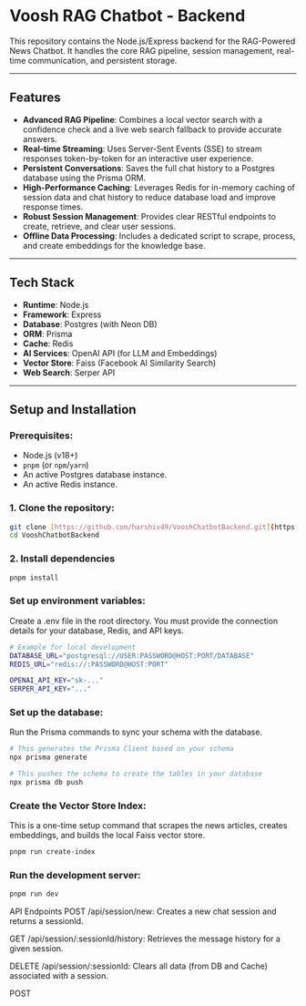 # Voosh RAG Chatbot - Backend

This repository contains the Node.js/Express backend for the RAG-Powered News Chatbot. It handles the core RAG pipeline, session management, real-time communication, and persistent storage.

---

## Features

-   **Advanced RAG Pipeline**: Combines a local vector search with a confidence check and a live web search fallback to provide accurate answers.
-   **Real-time Streaming**: Uses Server-Sent Events (SSE) to stream responses token-by-token for an interactive user experience.
-   **Persistent Conversations**: Saves the full chat history to a Postgres database using the Prisma ORM.
-   **High-Performance Caching**: Leverages Redis for in-memory caching of session data and chat history to reduce database load and improve response times.
-   **Robust Session Management**: Provides clear RESTful endpoints to create, retrieve, and clear user sessions.
-   **Offline Data Processing**: Includes a dedicated script to scrape, process, and create embeddings for the knowledge base.

---

## Tech Stack

-   **Runtime**: Node.js
-   **Framework**: Express
-   **Database**: Postgres (with Neon DB)
-   **ORM**: Prisma
-   **Cache**: Redis
-   **AI Services**: OpenAI API (for LLM and Embeddings)
-   **Vector Store**: Faiss (Facebook AI Similarity Search)
-   **Web Search**: Serper API

---

## Setup and Installation

### Prerequisites:

-   Node.js (v18+)
-   `pnpm` (or `npm`/`yarn`)
-   An active Postgres database instance.
-   An active Redis instance.

### 1. Clone the repository:
```bash
git clone [https://github.com/harshiv49/VooshChatbotBackend.git](https://github.com/harshiv49/VooshChatbotBackend.git)
cd VooshChatbotBackend
```

### 2. Install dependencies 
```bash
pnpm install
```

### Set up environment variables:
Create a .env file in the root directory. You must provide the connection details for your database, Redis, and API keys.
```bash
# Example for local development
DATABASE_URL="postgresql://USER:PASSWORD@HOST:PORT/DATABASE"
REDIS_URL="redis://:PASSWORD@HOST:PORT"

OPENAI_API_KEY="sk-..."
SERPER_API_KEY="..."
```

### Set up the database:
Run the Prisma commands to sync your schema with the database.

```bash
# This generates the Prisma Client based on your schema
npx prisma generate

# This pushes the schema to create the tables in your database
npx prisma db push
```

### Create the Vector Store Index:
This is a one-time setup command that scrapes the news articles, creates embeddings, and builds the local Faiss vector store.
```bash
pnpm run create-index
```

 ### Run the development server:
```bash
pnpm run dev
```
API Endpoints
POST /api/session/new: Creates a new chat session and returns a sessionId.

GET /api/session/:sessionId/history: Retrieves the message history for a given session.

DELETE /api/session/:sessionId: Clears all data (from DB and Cache) associated with a session.

POST









